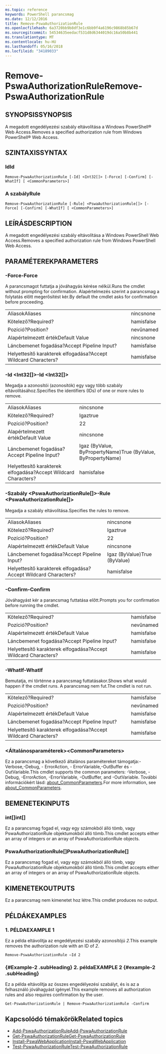 ```yaml
---
ms.topic: reference
keywords: PowerShell parancsmag
ms.date: 12/12/2016
title: Remove-PswaAuthorizationRule
ms.openlocfilehash: 6a3720bb9b8df3e1c6bb9f4a6196c9868b85b67d
ms.sourcegitcommit: 54534635eedacf531d8d6344019dc16a50b8b441
ms.translationtype: MT
ms.contentlocale: hu-HU
ms.lasthandoff: 05/16/2018
ms.locfileid: "34189033"
---
```

# <a name="remove-pswaauthorizationrule"></a><span data-ttu-id="4d256-103">Remove-PswaAuthorizationRule</span><span class="sxs-lookup"><span data-stu-id="4d256-103">Remove-PswaAuthorizationRule</span></span>

## <a name="synopsis"></a><span data-ttu-id="4d256-104">SYNOPSIS</span><span class="sxs-lookup"><span data-stu-id="4d256-104">SYNOPSIS</span></span>

<span data-ttu-id="4d256-105">A megadott engedélyezési szabály eltávolítása a Windows PowerShell® Web Access.</span><span class="sxs-lookup"><span data-stu-id="4d256-105">Removes a specified authorization rule from Windows PowerShell® Web Access.</span></span>

## <a name="syntax"></a><span data-ttu-id="4d256-106">SZINTAXIS</span><span class="sxs-lookup"><span data-stu-id="4d256-106">SYNTAX</span></span>

### <a name="id"></a><span data-ttu-id="4d256-107">Id</span><span class="sxs-lookup"><span data-stu-id="4d256-107">Id</span></span>
```
Remove-PswaAuthorizationRule [-Id] <Int32[]> [-Force] [-Confirm] [-WhatIf] [ <CommonParameters>]
```

### <a name="rule"></a><span data-ttu-id="4d256-108">A szabály</span><span class="sxs-lookup"><span data-stu-id="4d256-108">Rule</span></span>
```
Remove-PswaAuthorizationRule [-Rule] <PswaAuthorizationRule[]> [-Force] [-Confirm] [-WhatIf] [ <CommonParameters>]
```

## <a name="description"></a><span data-ttu-id="4d256-109">LEÍRÁS</span><span class="sxs-lookup"><span data-stu-id="4d256-109">DESCRIPTION</span></span>

<span data-ttu-id="4d256-110">A megadott engedélyezési szabály eltávolítása a Windows PowerShell Web Access.</span><span class="sxs-lookup"><span data-stu-id="4d256-110">Removes a specified authorization rule from Windows PowerShell Web Access.</span></span>

## <a name="parameters"></a><span data-ttu-id="4d256-111">PARAMÉTEREK</span><span class="sxs-lookup"><span data-stu-id="4d256-111">PARAMETERS</span></span>

### <a name="-force"></a><span data-ttu-id="4d256-112">-Force</span><span class="sxs-lookup"><span data-stu-id="4d256-112">-Force</span></span>

<span data-ttu-id="4d256-113">A parancsmagot futtatja a jóváhagyás kérése nélkül.</span><span class="sxs-lookup"><span data-stu-id="4d256-113">Runs the cmdlet without prompting for confirmation.</span></span> <span data-ttu-id="4d256-114">Alapértelmezés szerint a parancsmag a folytatás előtt megerősítést kér.</span><span class="sxs-lookup"><span data-stu-id="4d256-114">By default the cmdlet asks for confirmation before proceeding.</span></span>

|||
|-|-|
| <span data-ttu-id="4d256-115">Aliasok</span><span class="sxs-lookup"><span data-stu-id="4d256-115">Aliases</span></span>                              | <span data-ttu-id="4d256-116">nincs</span><span class="sxs-lookup"><span data-stu-id="4d256-116">none</span></span>                                 |
| <span data-ttu-id="4d256-117">Kötelező?</span><span class="sxs-lookup"><span data-stu-id="4d256-117">Required?</span></span>                            | <span data-ttu-id="4d256-118">hamis</span><span class="sxs-lookup"><span data-stu-id="4d256-118">false</span></span>                                |
| <span data-ttu-id="4d256-119">Pozíció?</span><span class="sxs-lookup"><span data-stu-id="4d256-119">Position?</span></span>                            | <span data-ttu-id="4d256-120">nevű</span><span class="sxs-lookup"><span data-stu-id="4d256-120">named</span></span>                                |
| <span data-ttu-id="4d256-121">Alapértelmezett érték</span><span class="sxs-lookup"><span data-stu-id="4d256-121">Default Value</span></span>                        | <span data-ttu-id="4d256-122">nincs</span><span class="sxs-lookup"><span data-stu-id="4d256-122">none</span></span>                                 |
| <span data-ttu-id="4d256-123">Láncbemenet fogadása?</span><span class="sxs-lookup"><span data-stu-id="4d256-123">Accept Pipeline Input?</span></span>               | <span data-ttu-id="4d256-124">hamis</span><span class="sxs-lookup"><span data-stu-id="4d256-124">false</span></span>                                |
| <span data-ttu-id="4d256-125">Helyettesítő karakterek elfogadása?</span><span class="sxs-lookup"><span data-stu-id="4d256-125">Accept Wildcard Characters?</span></span>          | <span data-ttu-id="4d256-126">hamis</span><span class="sxs-lookup"><span data-stu-id="4d256-126">false</span></span>                                |

### <a name="-id-ltint32gt"></a><span data-ttu-id="4d256-127">-Id &lt;Int32\[\]&gt;</span><span class="sxs-lookup"><span data-stu-id="4d256-127">-Id &lt;Int32\[\]&gt;</span></span>

<span data-ttu-id="4d256-128">Megadja a azonosítói (azonosítók) egy vagy több szabály eltávolításához.</span><span class="sxs-lookup"><span data-stu-id="4d256-128">Specifies the identifiers (IDs) of one or more rules to remove.</span></span>

|||
|-|-|
| <span data-ttu-id="4d256-129">Aliasok</span><span class="sxs-lookup"><span data-stu-id="4d256-129">Aliases</span></span>                              | <span data-ttu-id="4d256-130">nincs</span><span class="sxs-lookup"><span data-stu-id="4d256-130">none</span></span>                                 |
| <span data-ttu-id="4d256-131">Kötelező?</span><span class="sxs-lookup"><span data-stu-id="4d256-131">Required?</span></span>                            | <span data-ttu-id="4d256-132">Igaz</span><span class="sxs-lookup"><span data-stu-id="4d256-132">true</span></span>                                 |
| <span data-ttu-id="4d256-133">Pozíció?</span><span class="sxs-lookup"><span data-stu-id="4d256-133">Position?</span></span>                            | <span data-ttu-id="4d256-134">2</span><span class="sxs-lookup"><span data-stu-id="4d256-134">2</span></span>                                    |
| <span data-ttu-id="4d256-135">Alapértelmezett érték</span><span class="sxs-lookup"><span data-stu-id="4d256-135">Default Value</span></span>                        | <span data-ttu-id="4d256-136">nincs</span><span class="sxs-lookup"><span data-stu-id="4d256-136">none</span></span>                                 |
| <span data-ttu-id="4d256-137">Láncbemenet fogadása?</span><span class="sxs-lookup"><span data-stu-id="4d256-137">Accept Pipeline Input?</span></span>               | <span data-ttu-id="4d256-138">Igaz (ByValue, ByPropertyName)</span><span class="sxs-lookup"><span data-stu-id="4d256-138">True (ByValue, ByPropertyName)</span></span>       |
| <span data-ttu-id="4d256-139">Helyettesítő karakterek elfogadása?</span><span class="sxs-lookup"><span data-stu-id="4d256-139">Accept Wildcard Characters?</span></span>          | <span data-ttu-id="4d256-140">hamis</span><span class="sxs-lookup"><span data-stu-id="4d256-140">false</span></span>                                |

### <a name="-rule-ltpswaauthorizationrulegt"></a><span data-ttu-id="4d256-141">-Szabály &lt;PswaAuthorizationRule\[\]&gt;</span><span class="sxs-lookup"><span data-stu-id="4d256-141">-Rule &lt;PswaAuthorizationRule\[\]&gt;</span></span>

<span data-ttu-id="4d256-142">Megadja a szabály eltávolítása.</span><span class="sxs-lookup"><span data-stu-id="4d256-142">Specifies the rules to remove.</span></span>

|||
|-|-|
| <span data-ttu-id="4d256-143">Aliasok</span><span class="sxs-lookup"><span data-stu-id="4d256-143">Aliases</span></span>                              | <span data-ttu-id="4d256-144">nincs</span><span class="sxs-lookup"><span data-stu-id="4d256-144">none</span></span>                                 |
| <span data-ttu-id="4d256-145">Kötelező?</span><span class="sxs-lookup"><span data-stu-id="4d256-145">Required?</span></span>                            | <span data-ttu-id="4d256-146">Igaz</span><span class="sxs-lookup"><span data-stu-id="4d256-146">true</span></span>                                 |
| <span data-ttu-id="4d256-147">Pozíció?</span><span class="sxs-lookup"><span data-stu-id="4d256-147">Position?</span></span>                            | <span data-ttu-id="4d256-148">2</span><span class="sxs-lookup"><span data-stu-id="4d256-148">2</span></span>                                    |
| <span data-ttu-id="4d256-149">Alapértelmezett érték</span><span class="sxs-lookup"><span data-stu-id="4d256-149">Default Value</span></span>                        | <span data-ttu-id="4d256-150">nincs</span><span class="sxs-lookup"><span data-stu-id="4d256-150">none</span></span>                                 |
| <span data-ttu-id="4d256-151">Láncbemenet fogadása?</span><span class="sxs-lookup"><span data-stu-id="4d256-151">Accept Pipeline Input?</span></span>               | <span data-ttu-id="4d256-152">Igaz (ByValue)</span><span class="sxs-lookup"><span data-stu-id="4d256-152">True (ByValue)</span></span>                       |
| <span data-ttu-id="4d256-153">Helyettesítő karakterek elfogadása?</span><span class="sxs-lookup"><span data-stu-id="4d256-153">Accept Wildcard Characters?</span></span>          | <span data-ttu-id="4d256-154">hamis</span><span class="sxs-lookup"><span data-stu-id="4d256-154">false</span></span>                                |

### <a name="-confirm"></a><span data-ttu-id="4d256-155">-Confirm</span><span class="sxs-lookup"><span data-stu-id="4d256-155">-Confirm</span></span>

<span data-ttu-id="4d256-156">Jóváhagyást kér a parancsmag futtatása előtt.</span><span class="sxs-lookup"><span data-stu-id="4d256-156">Prompts you for confirmation before running the cmdlet.</span></span>

|||
|-|-|
| <span data-ttu-id="4d256-157">Kötelező?</span><span class="sxs-lookup"><span data-stu-id="4d256-157">Required?</span></span>                            | <span data-ttu-id="4d256-158">hamis</span><span class="sxs-lookup"><span data-stu-id="4d256-158">false</span></span>                                |
| <span data-ttu-id="4d256-159">Pozíció?</span><span class="sxs-lookup"><span data-stu-id="4d256-159">Position?</span></span>                            | <span data-ttu-id="4d256-160">nevű</span><span class="sxs-lookup"><span data-stu-id="4d256-160">named</span></span>                                |
| <span data-ttu-id="4d256-161">Alapértelmezett érték</span><span class="sxs-lookup"><span data-stu-id="4d256-161">Default Value</span></span>                        | <span data-ttu-id="4d256-162">hamis</span><span class="sxs-lookup"><span data-stu-id="4d256-162">false</span></span>                                |
| <span data-ttu-id="4d256-163">Láncbemenet fogadása?</span><span class="sxs-lookup"><span data-stu-id="4d256-163">Accept Pipeline Input?</span></span>               | <span data-ttu-id="4d256-164">hamis</span><span class="sxs-lookup"><span data-stu-id="4d256-164">false</span></span>                                |
| <span data-ttu-id="4d256-165">Helyettesítő karakterek elfogadása?</span><span class="sxs-lookup"><span data-stu-id="4d256-165">Accept Wildcard Characters?</span></span>          | <span data-ttu-id="4d256-166">hamis</span><span class="sxs-lookup"><span data-stu-id="4d256-166">false</span></span>                                |

### <a name="-whatif"></a><span data-ttu-id="4d256-167">-WhatIf</span><span class="sxs-lookup"><span data-stu-id="4d256-167">-WhatIf</span></span>

<span data-ttu-id="4d256-168">Bemutatja, mi történne a parancsmag futtatásakor.</span><span class="sxs-lookup"><span data-stu-id="4d256-168">Shows what would happen if the cmdlet runs.</span></span> <span data-ttu-id="4d256-169">A parancsmag nem fut.</span><span class="sxs-lookup"><span data-stu-id="4d256-169">The cmdlet is not run.</span></span>

|||
|-|-|
| <span data-ttu-id="4d256-170">Kötelező?</span><span class="sxs-lookup"><span data-stu-id="4d256-170">Required?</span></span>                            | <span data-ttu-id="4d256-171">hamis</span><span class="sxs-lookup"><span data-stu-id="4d256-171">false</span></span>                                |
| <span data-ttu-id="4d256-172">Pozíció?</span><span class="sxs-lookup"><span data-stu-id="4d256-172">Position?</span></span>                            | <span data-ttu-id="4d256-173">nevű</span><span class="sxs-lookup"><span data-stu-id="4d256-173">named</span></span>                                |
| <span data-ttu-id="4d256-174">Alapértelmezett érték</span><span class="sxs-lookup"><span data-stu-id="4d256-174">Default Value</span></span>                        | <span data-ttu-id="4d256-175">hamis</span><span class="sxs-lookup"><span data-stu-id="4d256-175">false</span></span>                                |
| <span data-ttu-id="4d256-176">Láncbemenet fogadása?</span><span class="sxs-lookup"><span data-stu-id="4d256-176">Accept Pipeline Input?</span></span>               | <span data-ttu-id="4d256-177">hamis</span><span class="sxs-lookup"><span data-stu-id="4d256-177">false</span></span>                                |
| <span data-ttu-id="4d256-178">Helyettesítő karakterek elfogadása?</span><span class="sxs-lookup"><span data-stu-id="4d256-178">Accept Wildcard Characters?</span></span>          | <span data-ttu-id="4d256-179">hamis</span><span class="sxs-lookup"><span data-stu-id="4d256-179">false</span></span>                                |

### <a name="ltcommonparametersgt"></a><span data-ttu-id="4d256-180">&lt;Általánosparaméterek&gt;</span><span class="sxs-lookup"><span data-stu-id="4d256-180">&lt;CommonParameters&gt;</span></span>

<span data-ttu-id="4d256-181">Ez a parancsmag a következő általános paramétereket támogatja:-Verbose,-Debug, - ErrorAction, - ErrorVariable,-OutBuffer és - OutVariable.</span><span class="sxs-lookup"><span data-stu-id="4d256-181">This cmdlet supports the common parameters: -Verbose, -Debug, -ErrorAction, -ErrorVariable, -OutBuffer, and -OutVariable.</span></span>
<span data-ttu-id="4d256-182">További információkért lásd: [about_CommonParameters](http://go.microsoft.com/fwlink/p/?LinkID=113216).</span><span class="sxs-lookup"><span data-stu-id="4d256-182">For more information, see [about_CommonParameters](http://go.microsoft.com/fwlink/p/?LinkID=113216).</span></span>

## <a name="inputs"></a><span data-ttu-id="4d256-183">BEMENETEK</span><span class="sxs-lookup"><span data-stu-id="4d256-183">INPUTS</span></span>

### <a name="int"></a><span data-ttu-id="4d256-184">int\[\]</span><span class="sxs-lookup"><span data-stu-id="4d256-184">int\[\]</span></span>

<span data-ttu-id="4d256-185">Ez a parancsmag fogad el, vagy egy számokból álló tömb, vagy PswaAuthorizationRule objektumokból álló tömb.</span><span class="sxs-lookup"><span data-stu-id="4d256-185">This cmdlet accepts either an array of integers or an array of PswaAuthorizationRule objects.</span></span>

### <a name="pswaauthorizationrule"></a><span data-ttu-id="4d256-186">PswaAuthorizationRule\[\]</span><span class="sxs-lookup"><span data-stu-id="4d256-186">PswaAuthorizationRule\[\]</span></span>

<span data-ttu-id="4d256-187">Ez a parancsmag fogad el, vagy egy számokból álló tömb, vagy PswaAuthorizationRule objektumokból álló tömb.</span><span class="sxs-lookup"><span data-stu-id="4d256-187">This cmdlet accepts either an array of integers or an array of PswaAuthorizationRule objects.</span></span>

## <a name="outputs"></a><span data-ttu-id="4d256-188">KIMENETEK</span><span class="sxs-lookup"><span data-stu-id="4d256-188">OUTPUTS</span></span>

<span data-ttu-id="4d256-189">Ez a parancsmag nem kimenetet hoz létre.</span><span class="sxs-lookup"><span data-stu-id="4d256-189">This cmdlet produces no output.</span></span>

## <a name="examples"></a><span data-ttu-id="4d256-190">PÉLDÁK</span><span class="sxs-lookup"><span data-stu-id="4d256-190">EXAMPLES</span></span>

### <a name="example-1"></a><span data-ttu-id="4d256-191">1. PÉLDA</span><span class="sxs-lookup"><span data-stu-id="4d256-191">EXAMPLE 1</span></span>

<span data-ttu-id="4d256-192">Ez a példa eltávolítja az engedélyezési szabály azonosítójú *2*.</span><span class="sxs-lookup"><span data-stu-id="4d256-192">This example removes the authorization rule with an ID of *2*.</span></span>

```
Remove-PswaAuthorizationRule –Id 2
```

### <a name="example-2-example-2-subheading"></a><span data-ttu-id="4d256-193">{#Example-2 .subHeading} 2. példa</span><span class="sxs-lookup"><span data-stu-id="4d256-193">EXAMPLE 2 {#example-2 .subHeading}</span></span>

<span data-ttu-id="4d256-194">Ez a példa eltávolítja az összes engedélyezési szabályt, és is az a felhasználó jóváhagyást igényel.</span><span class="sxs-lookup"><span data-stu-id="4d256-194">This example removes all authorization rules and also requires confirmation by the user.</span></span>

```
Get-PswaAuthorizationRule | Remove-PswaAuthorizationRule -Confirm
```

## <a name="related-topics"></a><span data-ttu-id="4d256-195">Kapcsolódó témakörök</span><span class="sxs-lookup"><span data-stu-id="4d256-195">Related topics</span></span>

- [<span data-ttu-id="4d256-196">Add-PswaAuthorizationRule</span><span class="sxs-lookup"><span data-stu-id="4d256-196">Add-PswaAuthorizationRule</span></span>](add-pswaauthorizationrule.md)
- [<span data-ttu-id="4d256-197">Get-PswaAuthorizationRule</span><span class="sxs-lookup"><span data-stu-id="4d256-197">Get-PswaAuthorizationRule</span></span>](get-pswaauthorizationrule.md)
- [<span data-ttu-id="4d256-198">Install-PswaWebApplication</span><span class="sxs-lookup"><span data-stu-id="4d256-198">Install-PswaWebApplication</span></span>](install-pswawebapplication.md)
- [<span data-ttu-id="4d256-199">Test-PswaAuthorizationRule</span><span class="sxs-lookup"><span data-stu-id="4d256-199">Test-PswaAuthorizationRule</span></span>](test-pswaauthorizationrule.md)